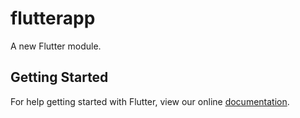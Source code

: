 # flutterapp

A new Flutter module.

## Getting Started

For help getting started with Flutter, view our online
[documentation](https://flutter.dev/).
